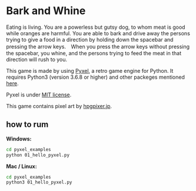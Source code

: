 # Bark and Whine

Eating is living. You are a powerless but gutsy dog, to whom meat is good while oranges are harmful. You are able to bark and drive away the persons trying to give a food in a direction by holding down the spacebar and pressing the arrow keys.　When you press the arrow keys without pressing the spacebar, you whine, and the persons trying to feed the meat in that direction will rush to you.

This game is made by using [Pyxel](https://github.com/kitao/pyxel/), a retro game engine for Python. It requires Python3 (version 3.6.8 or higher) and other packeges mentioned [here](https://github.com/kitao/pyxel/blob/master/README.md/).

Pyxel is under [MIT license](http://en.wikipedia.org/wiki/MIT_License).

This game contains pixel art by [hpgpixer.jp](https://hpgpixer.jp/).

## how to rum

**Windows:**

```sh
cd pyxel_examples
python 01_hello_pyxel.py
```

**Mac / Linux:**

```sh
cd pyxel_examples
python3 01_hello_pyxel.py
```
